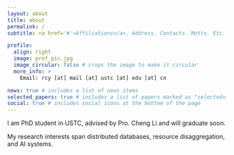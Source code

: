 ```yaml
---
layout: about
title: about
permalink: /
subtitle: <a href='#'>Affiliations</a>. Address. Contacts. Motto. Etc.

profile:
  align: right
  image: prof_pic.jpg
  image_circular: false # crops the image to make it circular
  more_info: >
    Email: rcy [at] mail [at] ustc [at] edu [at] cn

news: true # includes a list of news items
selected_papers: true # includes a list of papers marked as "selected={true}"
social: true # includes social icons at the bottom of the page
---
```


I am PhD student in USTC, advised by Pro. Cheng Li and will graduate soon. 

My research interests span distributed databases, resource disaggregation, and AI systems.
